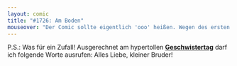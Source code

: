```yaml
---
layout: comic
title: "#1726: Am Boden"
mouseover: "Der Comic sollte eigentlich 'ooo' heißen. Wegen des ersten Panels."
---
```


P.S.:
Was für ein Zufall! Ausgerechnet am hypertollen <a href="http://www.fonflatter.de/kalender"><strong>Geschwistertag</strong></a> darf ich folgende Worte ausrufen: 
Alles Liebe, kleiner Bruder!
